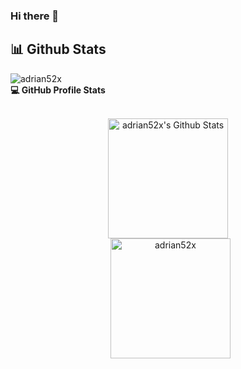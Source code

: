 ### Hi there 👋

## 📊 Github Stats

<img src="https://komarev.com/ghpvc/?username=adrian52x&label=Profile%20views&color=0e75b6&style=plastic" alt="adrian52x" />

  <summary><b>💻 GitHub Profile Stats</b></summary>
  <br/>
  <p align="center">
    <a href="https://github.com/adrian52x/github-readme-stats"><img alt="adrian52x's Github Stats" src="https://github-readme-stats.vercel.app/api?username=adrian52x&show_icons=true&count_private=true&theme=algolia" height="192px"/></a>
<br/>
  &nbsp;
	  <img src="https://github-readme-stats.vercel.app/api/top-langs?username=adrian52x&langs_count=10&show_icons=true&locale=en&layout=compact&theme=algolia" alt="adrian52x" height="192px"/>




<!--
**adrian52x/adrian52x** is a ✨ _special_ ✨ repository because its `README.md` (this file) appears on your GitHub profile.

Here are some ideas to get you started:

- 🔭 I’m currently working on ...
- 🌱 I’m currently learning ...
- 👯 I’m looking to collaborate on ...
- 🤔 I’m looking for help with ...
- 💬 Ask me about ...
- 📫 How to reach me: ...
- 😄 Pronouns: ...
- ⚡ Fun fact: ...
-->
